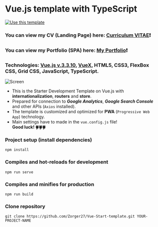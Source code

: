 # Vue.js template with TypeScript #
[![Use this template](https://img.shields.io/badge/Use%20this%20template-darkred?style=for-the-badge)](https://github.com/Zorger27/Vue-Start-template/generate)
### You can view my CV (Landing Page) here: [Curriculum VITAE](https://zorger27.github.io)❗️ ###
### You can view my Portfolio (SPA) here: [My Portfolio](https://Zorin.Expert)❗️ ###
### Technologies: [Vue.js v.3.3.10](https://v3.ru.vuejs.org), [VueX](https://vuex.vuejs.org), HTML5, CSS3, FlexBox CSS, Grid CSS, JavaScript, TypeScript. ###
![Screen](https://github.com/Zorger27/Vue-Start-template/assets/30940416/7a20f594-12db-4de9-88fa-6bdf54ddff7e)
<br>
+ This is the Starter Development Template on Vue.js with **internationalization**, **routers** and **store**.<br>
+ Prepared for connection to **_Google Analytics_**, **_Google Search Console_** and other APIs (`Axios` installed).<br>
+ The template is customized and optimized for **PWA** (`Progressive Web App`) technology.<br>
+ Main settings have to made in the ``vue.config.js`` file!<br>
__Good luck! 🍀🍀🍀__

### Project setup (install dependencies)
```
npm install
```

### Compiles and hot-reloads for development
```
npm run serve
```

### Compiles and minifies for production
```
npm run build
```

### Clone repository
```
git clone https://github.com/Zorger27/Vue-Start-template.git YOUR-PROJECT-NAME
```
